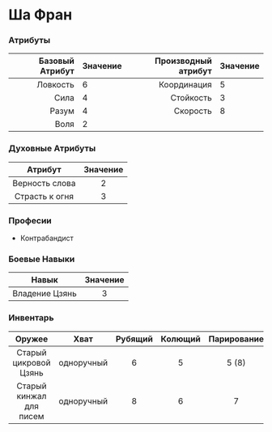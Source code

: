 # Ша Фран

### Атрибуты
| Базовый Атрибут  | Значение | Производный атрибут | Значение | 
|-----------------:|:---------|--------------------:|:---------|
| Ловкость         |    6     | Координация         | 5        |
| Сила             |    4     | Стойкость           | 3        |
| Разум            |    4     | Скорость            | 8        | 
| Воля             |    2     |                     |          | 

### Духовные Атрибуты
| Атрибут          | Значение |
|:----------------:|:--------:|
| Верность слова   |   2      |
| Страсть к огня   |   3      |

### Професии
 + Контрабандист

### Боевые Навыки
| Навык          | Значение |
|:--------------:|:--------:|
| Владение Цзянь | 3        |

### Инвентарь
| Оружее                  | Хват       | Рубящий | Колющий | Парирование | Урон |
|:-----------------------:|:----------:|:-------:|:-------:|:-----------:|:----:|
| Старый цикровой Цзянь   | одноручный | 6       | 5       | 5 (8)       | 0    |
| Старый кинжал для писем | одноручный | 8       | 6       | 7           | -2   |

